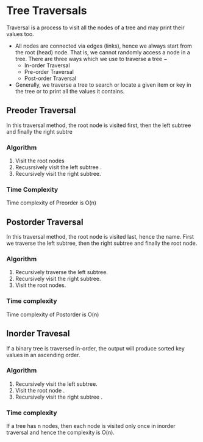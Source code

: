 # Tree Traversals

Traversal is a process to visit all the nodes of a tree and may print their values too.

- All nodes are connected via edges (links), hence we always start from the root (head) node. That is, we cannot randomly access a node in a tree. There are three ways which we use to traverse a tree −
  - In-order Traversal
  - Pre-order Traversal
  - Post-order Traversal
- Generally, we traverse a tree to search or locate a given item or key in the tree or to
  print all the values it contains.

## Preoder Traversal

In this traversal method, the root node is
visited first, then the left subtree and
finally the right subtre

### Algorithm

1. Visit the root nodes 
2. Recusrsively visit the left subtree .
3. Recursively visit the right subtree.

### Time Complexity

Time complexity of Preorder is O(n)

## Postorder Traversal
In this traversal method, the root node 
is visited last, hence the name. First 
we traverse the left subtree, then the 
right subtree and finally the root node.

### Algorithm 

1. Recursively traverse the left subtree.
2. Recursively visit the right subtree.
3. Visit the root nodes.

### Time complexity 
Time complexity of Postorder is O(n)

## Inorder Travesal

If a binary tree is traversed in-order, the output will produce sorted key values in an ascending order.

### Algorithm
1. Recursively visit the left subtree.
2. Visit the root node .
3. Recursively visit the right subtree .

### Time complexity 
If a tree has n nodes, then each node is visited only once in inorder traversal and hence the complexity is O(n).